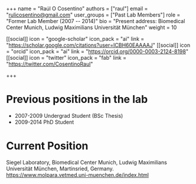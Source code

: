 +++
name = "Raúl O Cosentino"
authors = ["raul"]
email = "rulicosentino@gmail.com"
user_groups = ["Past Lab Members"]
role = "Former Lab Member (2007 -- 2014)"
bio = "Present address: Biomedical Center Munich, Ludwig Maximilians Universität München"
weight = 10

[[social]]
  icon = "google-scholar"
  icon_pack = "ai"
  link = "https://scholar.google.com/citations?user=ICBH60EAAAAJ"
[[social]]
  icon = "orcid"
  icon_pack = "ai"
  link = "https://orcid.org/0000-0003-2124-8198"
[[social]]
  icon = "twitter"
  icon_pack = "fab"
  link = "https://twitter.com/CosentinoRaul"

+++

# Previous positions in the lab                                               

 * 2007-2009 Undergrad Student (BSc Thesis)
 * 2009-2014 PhD Student

# Current Position

Siegel Laboratory, Biomedical Center Munich, Ludwig Maximilians Universität München, Martinsried, Germany.
https://www.molpara.vetmed.uni-muenchen.de/index.html
